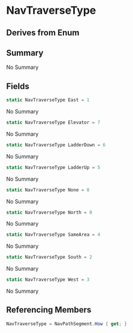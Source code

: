 # NavTraverseType

## Derives from Enum

## Summary

No Summary
## Fields

```c#
static NavTraverseType East = 1
```
No Summary
```c#
static NavTraverseType Elevator = 7
```
No Summary
```c#
static NavTraverseType LadderDown = 6
```
No Summary
```c#
static NavTraverseType LadderUp = 5
```
No Summary
```c#
static NavTraverseType None = 8
```
No Summary
```c#
static NavTraverseType North = 0
```
No Summary
```c#
static NavTraverseType SameArea = 4
```
No Summary
```c#
static NavTraverseType South = 2
```
No Summary
```c#
static NavTraverseType West = 3
```
No Summary
## Referencing Members

```c#
NavTraverseType = NavPathSegment.How { get; } 
```

